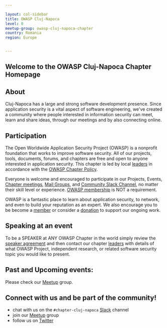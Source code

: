 ```yaml
---

layout: col-sidebar
title: OWASP Cluj-Napoca
level: 0
meetup-group: owasp-cluj-napoca-chapter
country: Romania
region: Europe


---
```


## Welcome to the OWASP Cluj-Napoca Chapter Homepage

## About

Cluj-Napoca has a large and strong software development presence. Since application security is a vital aspect of software engineering,
we've created a community where people interested in information security can meet, learn and share ideas, through our meetings and by also connecting online.


## Participation
The Open Worldwide Application Security Project (OWASP) is a nonprofit foundation that works to improve software security.
All of our projects, tools, documents, forums, and chapters are free and open to anyone interested in application security.
This chapter is led by local [leaders](leaders.md) in accordance with the [OWASP Chapter Policy](https://owasp.org/www-policy/operational/chapters).

Everyone is welcome and encouraged to participate in our Projects, Events, [Chapter meetings](https://www.meetup.com/owasp-cluj-napoca-chapter),
[Mail Groups](https://groups.google.com/a/owasp.com), and [Community Slack Channel](https://owasp.slack.com), no matter their skill level or experience.
[OWASP membership](https://owasp.org/membership) is NOT a requirement.

OWASP is a fantastic place to learn about application security, to network, and even to build your reputation as an expert.
We also encourage you to be become a [member](https://owasp.org/membership) or consider a [donation](https://owasp.org/donate) to support our ongoing work.


## Speaking at an event
To be a SPEAKER at ANY OWASP Chapter in the world simply review the [speaker agreement](https://owasp.org/www-policy/legal/speaker-agreement)
and then contact our chapter [leaders](leaders.md) with details of what OWASP Project, independent research, or related software security topic you would like to present.


## Past and Upcoming events:
Please check our [Meetup](https://www.meetup.com/owasp-cluj-napoca-chapter) group.
<!--
TODO
For details please check Upcoming Event:
{% include chapter_events.html group=page.meetup-group %}
-->


## Connect with us and be part of the community!
* chat with us on the `#chapter-cluj-napoca` [Slack](https://owasp.slack.com) channel
* join our [Meetup](https://www.meetup.com/owasp-cluj-napoca-chapter) group
* follow us on [Twitter](https://twitter.com/OWASPCluj)

<!-- TODO mailing list must be created first
[Click here to join our mailing list.](https://groups.google.com/a/owasp.org/forum/#!overview)
-->
